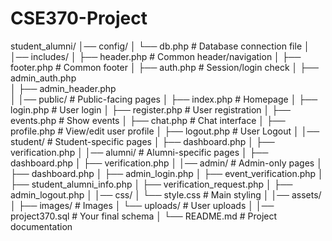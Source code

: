 # CSE370-Project
student_alumni/
│── config/
│   └── db.php              # Database connection file
│
│── includes/
│   ├── header.php          # Common header/navigation
│   ├── footer.php          # Common footer
│   ├── auth.php            # Session/login check
│   ├── admin_auth.php      
│   ├── admin_header.php     
│
│── public/                 # Public-facing pages
│   ├── index.php           # Homepage
│   ├── login.php           # User login
│   ├── register.php        # User registration
│   ├── events.php          # Show events
│   ├── chat.php            # Chat interface
│   ├── profile.php         # View/edit user profile
│   ├── logout.php          # User Logout
│
│── student/                # Student-specific pages
│   ├── dashboard.php
│   ├── verification.php
│
│── alumni/                 # Alumni-specific pages
│   ├── dashboard.php
│   ├── verification.php
│
│── admin/                  # Admin-only pages
│   ├── dashboard.php
│   ├── admin_login.php
│   ├── event_verification.php
│   ├── student_alumni_info.php
│   ├── verification_request.php
│   ├── admin_logout.php
│
│── css/
│   └── style.css           # Main styling
│
│── assets/
│   ├── images/             # Images
│   └── uploads/            # User uploads
│
│── project370.sql          # Your final schema
│
└── README.md               # Project documentation
